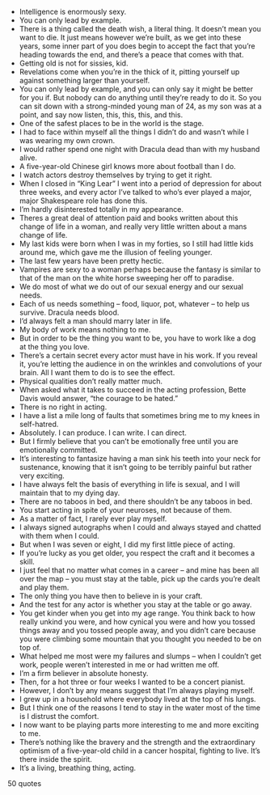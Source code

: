  - Intelligence is enormously sexy.
 - You can only lead by example.
 - There is a thing called the death wish, a literal thing. It doesn’t mean you want to die. It just means however we’re built, as we get into these years, some inner part of you does begin to accept the fact that you’re heading towards the end, and there’s a peace that comes with that.
 - Getting old is not for sissies, kid.
 - Revelations come when you’re in the thick of it, pitting yourself up against something larger than yourself.
 - You can only lead by example, and you can only say it might be better for you if. But nobody can do anything until they’re ready to do it. So you can sit down with a strong-minded young man of 24, as my son was at a point, and say now listen, this, this, this, and this.
 - One of the safest places to be in the world is the stage.
 - I had to face within myself all the things I didn’t do and wasn’t while I was wearing my own crown.
 - I would rather spend one night with Dracula dead than with my husband alive.
 - A five-year-old Chinese girl knows more about football than I do.
 - I watch actors destroy themselves by trying to get it right.
 - When I closed in “King Lear” I went into a period of depression for about three weeks, and every actor I’ve talked to who’s ever played a major, major Shakespeare role has done this.
 - I’m hardly disinterested totally in my appearance.
 - Theres a great deal of attention paid and books written about this change of life in a woman, and really very little written about a mans change of life.
 - My last kids were born when I was in my forties, so I still had little kids around me, which gave me the illusion of feeling younger.
 - The last few years have been pretty hectic.
 - Vampires are sexy to a woman perhaps because the fantasy is similar to that of the man on the white horse sweeping her off to paradise.
 - We do most of what we do out of our sexual energy and our sexual needs.
 - Each of us needs something – food, liquor, pot, whatever – to help us survive. Dracula needs blood.
 - I’d always felt a man should marry later in life.
 - My body of work means nothing to me.
 - But in order to be the thing you want to be, you have to work like a dog at the thing you love.
 - There’s a certain secret every actor must have in his work. If you reveal it, you’re letting the audience in on the wrinkles and convolutions of your brain. All I want them to do is to see the effect.
 - Physical qualities don’t really matter much.
 - When asked what it takes to succeed in the acting profession, Bette Davis would answer, “the courage to be hated.”
 - There is no right in acting.
 - I have a list a mile long of faults that sometimes bring me to my knees in self-hatred.
 - Absolutely. I can produce. I can write. I can direct.
 - But I firmly believe that you can’t be emotionally free until you are emotionally committed.
 - It’s interesting to fantasize having a man sink his teeth into your neck for sustenance, knowing that it isn’t going to be terribly painful but rather very exciting.
 - I have always felt the basis of everything in life is sexual, and I will maintain that to my dying day.
 - There are no taboos in bed, and there shouldn’t be any taboos in bed.
 - You start acting in spite of your neuroses, not because of them.
 - As a matter of fact, I rarely ever play myself.
 - I always signed autographs when I could and always stayed and chatted with them when I could.
 - But when I was seven or eight, I did my first little piece of acting.
 - If you’re lucky as you get older, you respect the craft and it becomes a skill.
 - I just feel that no matter what comes in a career – and mine has been all over the map – you must stay at the table, pick up the cards you’re dealt and play them.
 - The only thing you have then to believe in is your craft.
 - And the test for any actor is whether you stay at the table or go away.
 - You get kinder when you get into my age range. You think back to how really unkind you were, and how cynical you were and how you tossed things away and you tossed people away, and you didn’t care because you were climbing some mountain that you thought you needed to be on top of.
 - What helped me most were my failures and slumps – when I couldn’t get work, people weren’t interested in me or had written me off.
 - I’m a firm believer in absolute honesty.
 - Then, for a hot three or four weeks I wanted to be a concert pianist.
 - However, I don’t by any means suggest that I’m always playing myself.
 - I grew up in a household where everybody lived at the top of his lungs.
 - But I think one of the reasons I tend to stay in the water most of the time is I distrust the comfort.
 - I now want to be playing parts more interesting to me and more exciting to me.
 - There’s nothing like the bravery and the strength and the extraordinary optimism of a five-year-old child in a cancer hospital, fighting to live. It’s there inside the spirit.
 - It’s a living, breathing thing, acting.

50 quotes